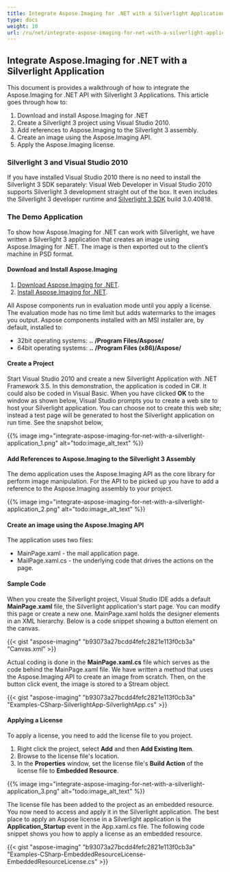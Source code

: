 ```yaml
---
title: Integrate Aspose.Imaging for .NET with a Silverlight Application
type: docs
weight: 10
url: /ru/net/integrate-aspose-imaging-for-net-with-a-silverlight-application/
---
```


## **Integrate Aspose.Imaging for .NET with a Silverlight Application**
This document is provides a walkthrough of how to integrate the Aspose.Imaging for .NET API with Silverlight 3 Applications. This article goes through how to:

1. Download and install Aspose.Imaging for .NET
1. Create a Silverlight 3 project using Visual Studio 2010.
1. Add references to Aspose.Imaging to the Silverlight 3 assembly.
1. Create an image using the Aspose.Imaging API.
1. Apply the Aspose.Imaging license.
### **Silverlight 3 and Visual Studio 2010**
If you have installed Visual Studio 2010 there is no need to install the Silverlight 3 SDK separately: Visual Web Developer in Visual Studio 2010 supports Silverlight 3 development straight out of the box. It even includes the Silverlight 3 developer runtime and [Silverlight 3 SDK](http://go2.microsoft.com/fwlink/?LinkID=157102) build 3.0.40818.
### **The Demo Application**
To show how Aspose.Imaging for .NET can work with Silverlight, we have written a Silverlight 3 application that creates an image using Aspose.Imaging for .NET. The image is then exported out to the client’s machine in PSD format.
#### **Download and Install Aspose.Imaging**
1. [Download Aspose.Imaging for .NET](https://downloads.aspose.com/imaging/net).
1. [Install Aspose.Imaging for .NET](https://docs.aspose.com/imaging/ru/net/installation/).

All Aspose components run in evaluation mode until you apply a license. The evaluation mode has no time limit but adds watermarks to the images you output. Aspose components installed with an MSI installer are, by default, installed to:

- 32bit operating systems: **..** **/Program Files/Aspose/**
- 64bit operating systems: **..** **/Program Files (x86)/Aspose/**
#### **Create a Project**
Start Visual Studio 2010 and create a new Silverlight Application with .NET Framework 3.5. In this demonstration, the application is coded in C#. It could also be coded in Visual Basic. When you have clicked **OK** to the window as shown below, Visual Studio prompts you to create a web site to host your Silverlight application. You can choose not to create this web site; instead a test page will be generated to host the Silverlight application on run time. See the snapshot below,

{{% image img="integrate-aspose-imaging-for-net-with-a-silverlight-application_1.png" alt="todo:image_alt_text" %}}
#### **Add References to Aspose.Imaging to the Silverlight 3 Assembly**
The demo application uses the Aspose.Imaging API as the core library for perform image manipulation. For the API to be picked up you have to add a reference to the Aspose.Imaging assembly to your project.

{{% image img="integrate-aspose-imaging-for-net-with-a-silverlight-application_2.png" alt="todo:image_alt_text" %}}
#### **Create an image using the Aspose.Imaging API**
The application uses two files:

- MainPage.xaml - the mail application page.
- MailPage.xaml.cs - the underlying code that drives the actions on the page.
#### **Sample Code**
When you create the Silverlight project, Visual Studio IDE adds a default **MainPage.xaml** file, the Silverlight application's start page. You can modify this page or create a new one. MainPage.xaml holds the designer elements in an XML hierarchy. Below is a code snippet showing a button element on the canvas.

{{< gist "aspose-imaging" "b93073a27bcdd4fefc2821e113f0cb3a" "Canvas.xml" >}}


Actual coding is done in the **MainPage.xaml.cs** file which serves as the code behind the MainPage.xaml file. We have written a method that uses the Aspose.Imaging API to create an image from scratch. Then, on the button click event, the image is stored to a Stream object.

{{< gist "aspose-imaging" "b93073a27bcdd4fefc2821e113f0cb3a" "Examples-CSharp-SilverlightApp-SilverlightApp.cs" >}}
#### **Applying a License**
To apply a license, you need to add the license file to you project.

1. Right click the project, select **Add** and then **Add Existing Item**.
1. Browse to the license file's location.
1. In the **Properties** window, set the license file's **Build Action** of the license file to **Embedded Resource**. 

{{% image img="integrate-aspose-imaging-for-net-with-a-silverlight-application_3.png" alt="todo:image_alt_text" %}}

The license file has been added to the project as an embedded resource. You now need to access and apply it in the Silverlight application. The best place to apply an Aspose license in a Silverlight application is the **Application_Startup** event in the App.xaml.cs file. The following code snippet shows you how to apply a license as an embedded resource.

{{< gist "aspose-imaging" "b93073a27bcdd4fefc2821e113f0cb3a" "Examples-CSharp-EmbeddedResourceLicense-EmbeddedResourceLicense.cs" >}}
